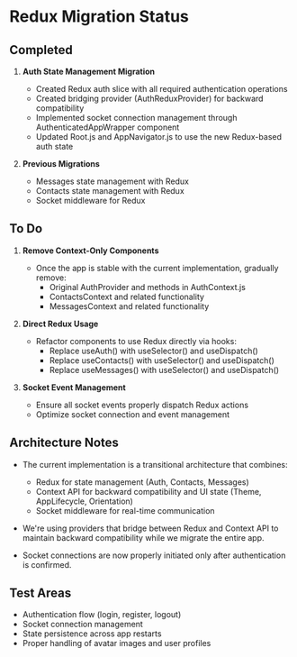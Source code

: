 # Redux Migration Status

## Completed
1. **Auth State Management Migration**
   - Created Redux auth slice with all required authentication operations
   - Created bridging provider (AuthReduxProvider) for backward compatibility
   - Implemented socket connection management through AuthenticatedAppWrapper component
   - Updated Root.js and AppNavigator.js to use the new Redux-based auth state

2. **Previous Migrations**
   - Messages state management with Redux
   - Contacts state management with Redux
   - Socket middleware for Redux

## To Do
1. **Remove Context-Only Components**
   - Once the app is stable with the current implementation, gradually remove:
     - Original AuthProvider and methods in AuthContext.js
     - ContactsContext and related functionality
     - MessagesContext and related functionality

2. **Direct Redux Usage**
   - Refactor components to use Redux directly via hooks:
     - Replace useAuth() with useSelector() and useDispatch()
     - Replace useContacts() with useSelector() and useDispatch()
     - Replace useMessages() with useSelector() and useDispatch()

3. **Socket Event Management**
   - Ensure all socket events properly dispatch Redux actions
   - Optimize socket connection and event management

## Architecture Notes
- The current implementation is a transitional architecture that combines:
  - Redux for state management (Auth, Contacts, Messages)
  - Context API for backward compatibility and UI state (Theme, AppLifecycle, Orientation)
  - Socket middleware for real-time communication

- We're using providers that bridge between Redux and Context API to maintain backward compatibility while we migrate the entire app.

- Socket connections are now properly initiated only after authentication is confirmed.

## Test Areas
- Authentication flow (login, register, logout)
- Socket connection management
- State persistence across app restarts
- Proper handling of avatar images and user profiles 